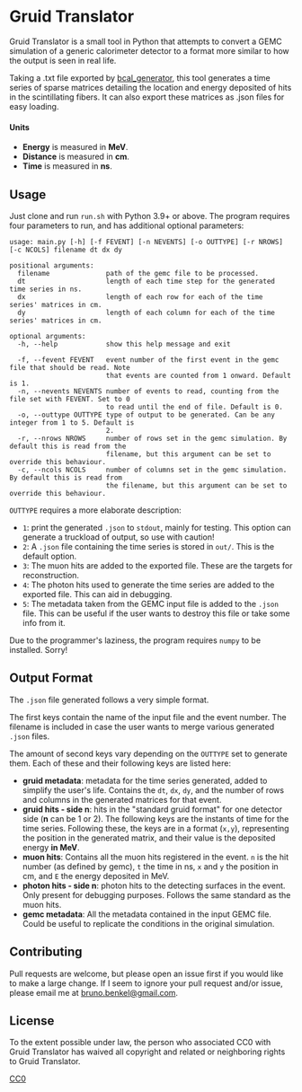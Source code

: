 # Gruid Translator
Gruid Translator is a small tool in Python that attempts to convert a GEMC simulation of a generic
calorimeter detector to a format more similar to how the output is seen in real life.

Taking a .txt file exported by [bcal_generator](https://github.com/emolinac/bcal), this tool
generates a time series of sparse matrices detailing the location and energy deposited of hits in
the scintillating fibers.
It can also export these matrices as .json files for easy loading.

#### Units
* **Energy** is measured in **MeV**.
* **Distance** is measured in **cm**.
* **Time** is measured in **ns**.

## Usage
Just clone and run `run.sh` with Python 3.9+ or above.
The program requires four parameters to run, and has additional optional parameters:

```
usage: main.py [-h] [-f FEVENT] [-n NEVENTS] [-o OUTTYPE] [-r NROWS] [-c NCOLS] filename dt dx dy

positional arguments:
  filename              path of the gemc file to be processed.
  dt                    length of each time step for the generated time series in ns.
  dx                    length of each row for each of the time series' matrices in cm.
  dy                    length of each column for each of the time series' matrices in cm.

optional arguments:
  -h, --help            show this help message and exit

  -f, --fevent FEVENT   event number of the first event in the gemc file that should be read. Note
                        that events are counted from 1 onward. Default is 1.
  -n, --nevents NEVENTS number of events to read, counting from the file set with FEVENT. Set to 0
                        to read until the end of file. Default is 0.
  -o, --outtype OUTTYPE type of output to be generated. Can be any integer from 1 to 5. Default is
                        2.
  -r, --nrows NROWS     number of rows set in the gemc simulation. By default this is read from the
                        filename, but this argument can be set to override this behaviour.
  -c, --ncols NCOLS     number of columns set in the gemc simulation. By default this is read from
                        the filename, but this argument can be set to override this behaviour.
```

`OUTTYPE` requires a more elaborate description:
* `1`: print the generated `.json` to `stdout`, mainly for testing.
This option can generate a truckload of output, so use with caution!
* `2`: A `.json` file containing the time series is stored in `out/`.
This is the default option.
* `3`: The muon hits are added to the exported file.
These are the targets for reconstruction.
* `4`: The photon hits used to generate the time series are added to the exported file.
This can aid in debugging.
* `5`: The metadata taken from the GEMC input file is added to the `.json` file.
This can be useful if the user wants to destroy this file or take some info from it.

Due to the programmer's laziness, the program requires `numpy` to be installed.
Sorry!

## Output Format
The `.json` file generated follows a very simple format.

The first keys contain the name of the input file and the event number.
The filename is included in case the user wants to merge various generated `.json` files.

The amount of second keys vary depending on the `OUTTYPE` set to generate them.
Each of these and their following keys are listed here:
* **gruid metadata**: metadata for the time series generated, added to simplify the user's life.
Contains the `dt`, `dx`, `dy`, and the number of rows and columns in the generated matrices for that
event.
* **gruid hits - side n**: hits in the "standard gruid format" for one detector side (**n** can be 1
or 2).
The following keys are the instants of time for the time series.
Following these, the keys are in a format (`x,y`), representing the position in the generated
matrix, and their value is the deposited energy **in MeV**.
* **muon hits**: Contains all the muon hits registered in the event.
`n` is the hit number (as defined by gemc), `t` the time in ns, `x` and `y` the position in cm, and
`E` the energy deposited in MeV.
* **photon hits - side n**: photon hits to the detecting surfaces in the event.
Only present for debugging purposes.
Follows the same standard as the muon hits.
* **gemc metadata**: All the metadata contained in the input GEMC file.
Could be useful to replicate the conditions in the original simulation.

## Contributing
Pull requests are welcome, but please open an issue first if you would like to make a large change.
If I seem to ignore your pull request and/or issue, please email me at
[bruno.benkel@gmail.com](mailto:bruno.benkel@gmail.com).

## License
To the extent possible under law, the person who associated CC0 with Gruid Translator has waived
all copyright and related or neighboring rights to Gruid Translator.

[CC0](https://creativecommons.org/share-your-work/public-domain/cc0/)
